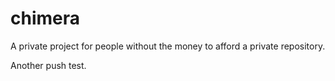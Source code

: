 # chimera
A private project for people without the money to afford a private repository.

Another push test.